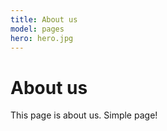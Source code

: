 ```yaml
---
title: About us
model: pages
hero: hero.jpg
---
```


# About us

This page is about us. Simple page!
